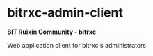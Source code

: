 # bitrxc-admin-client

**BIT Ruixin Community - bitrxc**

Web application client for bitrxc's administrators

